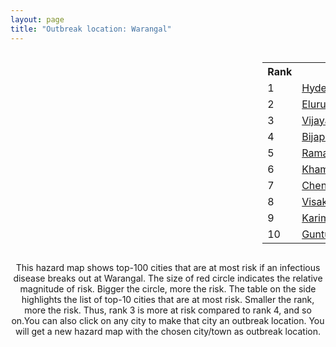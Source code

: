 ```yaml
---
layout: page
title: "Outbreak location: Warangal"
---
```

<div style="width: 100%; overflow: auto;">
<div style="width: 75%; float: left;">
<div id="mapid">
<script src="https://buda-magenta.github.io/hazard_map/load_map.js"></script>

<script>
var marker_outbreak = L.marker([17.980609, 79.598212],{"autoPan": true}).addTo(map); marker_outbreak.bindTooltip("Warangal").openTooltip();

var circle_1 = L.circle([17.388786, 78.461065], {"pane": "markerPane", "color": "red", "fill": true, "fillOpacity": 0.2, "fillRule": "evenodd", "lineCap": "round", "lineJoin": "round", "opacity": 1.0, "radius": 113149, "stroke": true, "weight": 3}).addTo(map);
circle_1.bindTooltip("Hyderabad<br>rank: 1<br>hazard index: 0.113149")
circle_1.bindPopup('<a href="https://buda-magenta.github.io/hazard_map/Hyderabad">Hyderabad</a>')

var circle_2 = L.circle([16.676135, 81.170868], {"pane": "markerPane", "color": "red", "fill": true, "fillOpacity": 0.2, "fillRule": "evenodd", "lineCap": "round", "lineJoin": "round", "opacity": 1.0, "radius": 53891, "stroke": true, "weight": 3}).addTo(map);
circle_2.bindTooltip("Eluru<br>rank: 2<br>hazard index: 0.053892")
circle_2.bindPopup('<a href="https://buda-magenta.github.io/hazard_map/Eluru">Eluru</a>')

var circle_3 = L.circle([16.508759, 80.618510], {"pane": "markerPane", "color": "red", "fill": true, "fillOpacity": 0.2, "fillRule": "evenodd", "lineCap": "round", "lineJoin": "round", "opacity": 1.0, "radius": 51867, "stroke": true, "weight": 3}).addTo(map);
circle_3.bindTooltip("Vijayawada<br>rank: 3<br>hazard index: 0.051867")
circle_3.bindPopup('<a href="https://buda-magenta.github.io/hazard_map/Vijayawada">Vijayawada</a>')

var circle_4 = L.circle([18.793568, 80.815939], {"pane": "markerPane", "color": "red", "fill": true, "fillOpacity": 0.2, "fillRule": "evenodd", "lineCap": "round", "lineJoin": "round", "opacity": 1.0, "radius": 46972, "stroke": true, "weight": 3}).addTo(map);
circle_4.bindTooltip("Bijapur<br>rank: 4<br>hazard index: 0.046972")
circle_4.bindPopup('<a href="https://buda-magenta.github.io/hazard_map/Bijapur">Bijapur</a>')

var circle_5 = L.circle([18.761516, 79.478785], {"pane": "markerPane", "color": "red", "fill": true, "fillOpacity": 0.2, "fillRule": "evenodd", "lineCap": "round", "lineJoin": "round", "opacity": 1.0, "radius": 18212, "stroke": true, "weight": 3}).addTo(map);
circle_5.bindTooltip("Ramagundam<br>rank: 5<br>hazard index: 0.018212")
circle_5.bindPopup('<a href="https://buda-magenta.github.io/hazard_map/Ramagundam">Ramagundam</a>')

var circle_6 = L.circle([17.500000, 80.333333], {"pane": "markerPane", "color": "red", "fill": true, "fillOpacity": 0.2, "fillRule": "evenodd", "lineCap": "round", "lineJoin": "round", "opacity": 1.0, "radius": 9968, "stroke": true, "weight": 3}).addTo(map);
circle_6.bindTooltip("Khammam<br>rank: 6<br>hazard index: 0.009968")
circle_6.bindPopup('<a href="https://buda-magenta.github.io/hazard_map/Khammam">Khammam</a>')

var circle_7 = L.circle([13.083694, 80.270186], {"pane": "markerPane", "color": "red", "fill": true, "fillOpacity": 0.2, "fillRule": "evenodd", "lineCap": "round", "lineJoin": "round", "opacity": 1.0, "radius": 8308, "stroke": true, "weight": 3}).addTo(map);
circle_7.bindTooltip("Chennai<br>rank: 7<br>hazard index: 0.008308")
circle_7.bindPopup('<a href="https://buda-magenta.github.io/hazard_map/Chennai">Chennai</a>')

var circle_8 = L.circle([17.723128, 83.301284], {"pane": "markerPane", "color": "red", "fill": true, "fillOpacity": 0.2, "fillRule": "evenodd", "lineCap": "round", "lineJoin": "round", "opacity": 1.0, "radius": 8249, "stroke": true, "weight": 3}).addTo(map);
circle_8.bindTooltip("Visakhapatnam<br>rank: 8<br>hazard index: 0.008250")
circle_8.bindPopup('<a href="https://buda-magenta.github.io/hazard_map/Visakhapatnam">Visakhapatnam</a>')

var circle_9 = L.circle([18.434644, 79.132265], {"pane": "markerPane", "color": "red", "fill": true, "fillOpacity": 0.2, "fillRule": "evenodd", "lineCap": "round", "lineJoin": "round", "opacity": 1.0, "radius": 6246, "stroke": true, "weight": 3}).addTo(map);
circle_9.bindTooltip("Karimnagar<br>rank: 9<br>hazard index: 0.006246")
circle_9.bindPopup('<a href="https://buda-magenta.github.io/hazard_map/Karimnagar">Karimnagar</a>')

var circle_10 = L.circle([16.291519, 80.454159], {"pane": "markerPane", "color": "red", "fill": true, "fillOpacity": 0.2, "fillRule": "evenodd", "lineCap": "round", "lineJoin": "round", "opacity": 1.0, "radius": 4394, "stroke": true, "weight": 3}).addTo(map);
circle_10.bindTooltip("Guntur<br>rank: 10<br>hazard index: 0.004394")
circle_10.bindPopup('<a href="https://buda-magenta.github.io/hazard_map/Guntur">Guntur</a>')

var circle_11 = L.circle([17.005045, 81.780473], {"pane": "markerPane", "color": "red", "fill": true, "fillOpacity": 0.2, "fillRule": "evenodd", "lineCap": "round", "lineJoin": "round", "opacity": 1.0, "radius": 4094, "stroke": true, "weight": 3}).addTo(map);
circle_11.bindTooltip("Rajahmundry<br>rank: 11<br>hazard index: 0.004095")
circle_11.bindPopup('<a href="https://buda-magenta.github.io/hazard_map/Rajahmundry">Rajahmundry</a>')

var circle_12 = L.circle([17.849907, 75.276320], {"pane": "markerPane", "color": "red", "fill": true, "fillOpacity": 0.2, "fillRule": "evenodd", "lineCap": "round", "lineJoin": "round", "opacity": 1.0, "radius": 3988, "stroke": true, "weight": 3}).addTo(map);
circle_12.bindTooltip("Solapur<br>rank: 12<br>hazard index: 0.003989")
circle_12.bindPopup('<a href="https://buda-magenta.github.io/hazard_map/Solapur">Solapur</a>')

var circle_13 = L.circle([16.238924, 80.047288], {"pane": "markerPane", "color": "red", "fill": true, "fillOpacity": 0.2, "fillRule": "evenodd", "lineCap": "round", "lineJoin": "round", "opacity": 1.0, "radius": 3163, "stroke": true, "weight": 3}).addTo(map);
circle_13.bindTooltip("Narasaraopet<br>rank: 13<br>hazard index: 0.003163")
circle_13.bindPopup('<a href="https://buda-magenta.github.io/hazard_map/Narasaraopet">Narasaraopet</a>')

var circle_14 = L.circle([16.432998, 80.993715], {"pane": "markerPane", "color": "red", "fill": true, "fillOpacity": 0.2, "fillRule": "evenodd", "lineCap": "round", "lineJoin": "round", "opacity": 1.0, "radius": 2931, "stroke": true, "weight": 3}).addTo(map);
circle_14.bindTooltip("Gudivada<br>rank: 14<br>hazard index: 0.002931")
circle_14.bindPopup('<a href="https://buda-magenta.github.io/hazard_map/Gudivada">Gudivada</a>')

var circle_15 = L.circle([14.449372, 79.987376], {"pane": "markerPane", "color": "red", "fill": true, "fillOpacity": 0.2, "fillRule": "evenodd", "lineCap": "round", "lineJoin": "round", "opacity": 1.0, "radius": 2759, "stroke": true, "weight": 3}).addTo(map);
circle_15.bindTooltip("Nellore<br>rank: 15<br>hazard index: 0.002760")
circle_15.bindPopup('<a href="https://buda-magenta.github.io/hazard_map/Nellore">Nellore</a>')

var circle_16 = L.circle([12.979120, 77.591300], {"pane": "markerPane", "color": "red", "fill": true, "fillOpacity": 0.2, "fillRule": "evenodd", "lineCap": "round", "lineJoin": "round", "opacity": 1.0, "radius": 2375, "stroke": true, "weight": 3}).addTo(map);
circle_16.bindTooltip("Bangalore<br>rank: 16<br>hazard index: 0.002375")
circle_16.bindPopup('<a href="https://buda-magenta.github.io/hazard_map/Bangalore">Bangalore</a>')

var circle_17 = L.circle([19.075990, 72.877393], {"pane": "markerPane", "color": "red", "fill": true, "fillOpacity": 0.2, "fillRule": "evenodd", "lineCap": "round", "lineJoin": "round", "opacity": 1.0, "radius": 2271, "stroke": true, "weight": 3}).addTo(map);
circle_17.bindTooltip("Mumbai<br>rank: 17<br>hazard index: 0.002271")
circle_17.bindPopup('<a href="https://buda-magenta.github.io/hazard_map/Mumbai">Mumbai</a>')

var circle_18 = L.circle([21.149813, 79.082056], {"pane": "markerPane", "color": "red", "fill": true, "fillOpacity": 0.2, "fillRule": "evenodd", "lineCap": "round", "lineJoin": "round", "opacity": 1.0, "radius": 2233, "stroke": true, "weight": 3}).addTo(map);
circle_18.bindTooltip("Nagpur<br>rank: 18<br>hazard index: 0.002233")
circle_18.bindPopup('<a href="https://buda-magenta.github.io/hazard_map/Nagpur">Nagpur</a>')

var circle_19 = L.circle([16.181939, 81.135130], {"pane": "markerPane", "color": "red", "fill": true, "fillOpacity": 0.2, "fillRule": "evenodd", "lineCap": "round", "lineJoin": "round", "opacity": 1.0, "radius": 2177, "stroke": true, "weight": 3}).addTo(map);
circle_19.bindTooltip("Machilipatnam<br>rank: 19<br>hazard index: 0.002177")
circle_19.bindPopup('<a href="https://buda-magenta.github.io/hazard_map/Machilipatnam">Machilipatnam</a>')

var circle_20 = L.circle([16.943739, 82.235061], {"pane": "markerPane", "color": "red", "fill": true, "fillOpacity": 0.2, "fillRule": "evenodd", "lineCap": "round", "lineJoin": "round", "opacity": 1.0, "radius": 2140, "stroke": true, "weight": 3}).addTo(map);
circle_20.bindTooltip("Kakinada<br>rank: 20<br>hazard index: 0.002140")
circle_20.bindPopup('<a href="https://buda-magenta.github.io/hazard_map/Kakinada">Kakinada</a>')

var circle_21 = L.circle([16.185317, 75.696792], {"pane": "markerPane", "color": "red", "fill": true, "fillOpacity": 0.2, "fillRule": "evenodd", "lineCap": "round", "lineJoin": "round", "opacity": 1.0, "radius": 1971, "stroke": true, "weight": 3}).addTo(map);
circle_21.bindTooltip("Bagalkot<br>rank: 21<br>hazard index: 0.001972")
circle_21.bindPopup('<a href="https://buda-magenta.github.io/hazard_map/Bagalkot">Bagalkot</a>')

var circle_22 = L.circle([28.651718, 77.221939], {"pane": "markerPane", "color": "red", "fill": true, "fillOpacity": 0.2, "fillRule": "evenodd", "lineCap": "round", "lineJoin": "round", "opacity": 1.0, "radius": 1957, "stroke": true, "weight": 3}).addTo(map);
circle_22.bindTooltip("Delhi<br>rank: 22<br>hazard index: 0.001958")
circle_22.bindPopup('<a href="https://buda-magenta.github.io/hazard_map/Delhi">Delhi</a>')

var circle_23 = L.circle([26.055318, 82.993139], {"pane": "markerPane", "color": "red", "fill": true, "fillOpacity": 0.2, "fillRule": "evenodd", "lineCap": "round", "lineJoin": "round", "opacity": 1.0, "radius": 1894, "stroke": true, "weight": 3}).addTo(map);
circle_23.bindTooltip("Nizamabad<br>rank: 23<br>hazard index: 0.001895")
circle_23.bindPopup('<a href="https://buda-magenta.github.io/hazard_map/Nizamabad">Nizamabad</a>')

var circle_24 = L.circle([16.542769, 81.527344], {"pane": "markerPane", "color": "red", "fill": true, "fillOpacity": 0.2, "fillRule": "evenodd", "lineCap": "round", "lineJoin": "round", "opacity": 1.0, "radius": 1812, "stroke": true, "weight": 3}).addTo(map);
circle_24.bindTooltip("Bhimavaram<br>rank: 24<br>hazard index: 0.001812")
circle_24.bindPopup('<a href="https://buda-magenta.github.io/hazard_map/Bhimavaram">Bhimavaram</a>')

var circle_25 = L.circle([15.351838, 75.137985], {"pane": "markerPane", "color": "red", "fill": true, "fillOpacity": 0.2, "fillRule": "evenodd", "lineCap": "round", "lineJoin": "round", "opacity": 1.0, "radius": 1736, "stroke": true, "weight": 3}).addTo(map);
circle_25.bindTooltip("Hubli<br>rank: 25<br>hazard index: 0.001736")
circle_25.bindPopup('<a href="https://buda-magenta.github.io/hazard_map/Hubli">Hubli</a>')

var circle_26 = L.circle([16.743454, 77.992319], {"pane": "markerPane", "color": "red", "fill": true, "fillOpacity": 0.2, "fillRule": "evenodd", "lineCap": "round", "lineJoin": "round", "opacity": 1.0, "radius": 1588, "stroke": true, "weight": 3}).addTo(map);
circle_26.bindTooltip("Mahbubnagar<br>rank: 26<br>hazard index: 0.001588")
circle_26.bindPopup('<a href="https://buda-magenta.github.io/hazard_map/Mahbubnagar">Mahbubnagar</a>')

var circle_27 = L.circle([15.426365, 75.630079], {"pane": "markerPane", "color": "red", "fill": true, "fillOpacity": 0.2, "fillRule": "evenodd", "lineCap": "round", "lineJoin": "round", "opacity": 1.0, "radius": 1576, "stroke": true, "weight": 3}).addTo(map);
circle_27.bindTooltip("Gadag<br>rank: 27<br>hazard index: 0.001576")
circle_27.bindPopup('<a href="https://buda-magenta.github.io/hazard_map/Gadag">Gadag</a>')

var circle_28 = L.circle([15.830925, 78.042537], {"pane": "markerPane", "color": "red", "fill": true, "fillOpacity": 0.2, "fillRule": "evenodd", "lineCap": "round", "lineJoin": "round", "opacity": 1.0, "radius": 1507, "stroke": true, "weight": 3}).addTo(map);
circle_28.bindTooltip("Kurnool<br>rank: 28<br>hazard index: 0.001508")
circle_28.bindPopup('<a href="https://buda-magenta.github.io/hazard_map/Kurnool">Kurnool</a>')

var circle_29 = L.circle([16.857964, 79.217494], {"pane": "markerPane", "color": "red", "fill": true, "fillOpacity": 0.2, "fillRule": "evenodd", "lineCap": "round", "lineJoin": "round", "opacity": 1.0, "radius": 1451, "stroke": true, "weight": 3}).addTo(map);
circle_29.bindTooltip("Nalgonda<br>rank: 29<br>hazard index: 0.001452")
circle_29.bindPopup('<a href="https://buda-magenta.github.io/hazard_map/Nalgonda">Nalgonda</a>')

var circle_30 = L.circle([17.910400, 77.519900], {"pane": "markerPane", "color": "red", "fill": true, "fillOpacity": 0.2, "fillRule": "evenodd", "lineCap": "round", "lineJoin": "round", "opacity": 1.0, "radius": 1127, "stroke": true, "weight": 3}).addTo(map);
circle_30.bindTooltip("Bidar<br>rank: 30<br>hazard index: 0.001127")
circle_30.bindPopup('<a href="https://buda-magenta.github.io/hazard_map/Bidar">Bidar</a>')

var circle_31 = L.circle([12.869810, 74.843008], {"pane": "markerPane", "color": "red", "fill": true, "fillOpacity": 0.2, "fillRule": "evenodd", "lineCap": "round", "lineJoin": "round", "opacity": 1.0, "radius": 1117, "stroke": true, "weight": 3}).addTo(map);
circle_31.bindTooltip("Mangalore<br>rank: 31<br>hazard index: 0.001118")
circle_31.bindPopup('<a href="https://buda-magenta.github.io/hazard_map/Mangalore">Mangalore</a>')

var circle_32 = L.circle([16.870988, 79.561398], {"pane": "markerPane", "color": "red", "fill": true, "fillOpacity": 0.2, "fillRule": "evenodd", "lineCap": "round", "lineJoin": "round", "opacity": 1.0, "radius": 1115, "stroke": true, "weight": 3}).addTo(map);
circle_32.bindTooltip("Miryalaguda<br>rank: 32<br>hazard index: 0.001115")
circle_32.bindPopup('<a href="https://buda-magenta.github.io/hazard_map/Miryalaguda">Miryalaguda</a>')

var circle_33 = L.circle([13.631637, 79.423171], {"pane": "markerPane", "color": "red", "fill": true, "fillOpacity": 0.2, "fillRule": "evenodd", "lineCap": "round", "lineJoin": "round", "opacity": 1.0, "radius": 1107, "stroke": true, "weight": 3}).addTo(map);
circle_33.bindTooltip("Tirupati<br>rank: 33<br>hazard index: 0.001108")
circle_33.bindPopup('<a href="https://buda-magenta.github.io/hazard_map/Tirupati">Tirupati</a>')

var circle_34 = L.circle([17.166667, 77.083333], {"pane": "markerPane", "color": "red", "fill": true, "fillOpacity": 0.2, "fillRule": "evenodd", "lineCap": "round", "lineJoin": "round", "opacity": 1.0, "radius": 1056, "stroke": true, "weight": 3}).addTo(map);
circle_34.bindTooltip("Gulbarga<br>rank: 34<br>hazard index: 0.001056")
circle_34.bindPopup('<a href="https://buda-magenta.github.io/hazard_map/Gulbarga">Gulbarga</a>')

var circle_35 = L.circle([15.507555, 80.060800], {"pane": "markerPane", "color": "red", "fill": true, "fillOpacity": 0.2, "fillRule": "evenodd", "lineCap": "round", "lineJoin": "round", "opacity": 1.0, "radius": 1030, "stroke": true, "weight": 3}).addTo(map);
circle_35.bindTooltip("Ongole<br>rank: 35<br>hazard index: 0.001031")
circle_35.bindPopup('<a href="https://buda-magenta.github.io/hazard_map/Ongole">Ongole</a>')

var circle_36 = L.circle([16.702841, 74.240533], {"pane": "markerPane", "color": "red", "fill": true, "fillOpacity": 0.2, "fillRule": "evenodd", "lineCap": "round", "lineJoin": "round", "opacity": 1.0, "radius": 1010, "stroke": true, "weight": 3}).addTo(map);
circle_36.bindTooltip("Kolhapur<br>rank: 36<br>hazard index: 0.001010")
circle_36.bindPopup('<a href="https://buda-magenta.github.io/hazard_map/Kolhapur">Kolhapur</a>')

var circle_37 = L.circle([16.876586, 81.545145], {"pane": "markerPane", "color": "red", "fill": true, "fillOpacity": 0.2, "fillRule": "evenodd", "lineCap": "round", "lineJoin": "round", "opacity": 1.0, "radius": 963, "stroke": true, "weight": 3}).addTo(map);
circle_37.bindTooltip("Tadepalligudem<br>rank: 37<br>hazard index: 0.000963")
circle_37.bindPopup('<a href="https://buda-magenta.github.io/hazard_map/Tadepalligudem">Tadepalligudem</a>')

var circle_38 = L.circle([19.169335, 77.311013], {"pane": "markerPane", "color": "red", "fill": true, "fillOpacity": 0.2, "fillRule": "evenodd", "lineCap": "round", "lineJoin": "round", "opacity": 1.0, "radius": 960, "stroke": true, "weight": 3}).addTo(map);
circle_38.bindTooltip("Nanded Waghala<br>rank: 38<br>hazard index: 0.000960")
circle_38.bindPopup('<a href="https://buda-magenta.github.io/hazard_map/Nanded_Waghala">Nanded Waghala</a>')

var circle_39 = L.circle([11.001812, 76.962843], {"pane": "markerPane", "color": "red", "fill": true, "fillOpacity": 0.2, "fillRule": "evenodd", "lineCap": "round", "lineJoin": "round", "opacity": 1.0, "radius": 954, "stroke": true, "weight": 3}).addTo(map);
circle_39.bindTooltip("Coimbatore<br>rank: 39<br>hazard index: 0.000955")
circle_39.bindPopup('<a href="https://buda-magenta.github.io/hazard_map/Coimbatore">Coimbatore</a>')

var circle_40 = L.circle([19.087076, 82.023572], {"pane": "markerPane", "color": "red", "fill": true, "fillOpacity": 0.2, "fillRule": "evenodd", "lineCap": "round", "lineJoin": "round", "opacity": 1.0, "radius": 942, "stroke": true, "weight": 3}).addTo(map);
circle_40.bindTooltip("Jagdalpur<br>rank: 40<br>hazard index: 0.000942")
circle_40.bindPopup('<a href="https://buda-magenta.github.io/hazard_map/Jagdalpur">Jagdalpur</a>')

var circle_41 = L.circle([22.541418, 88.357691], {"pane": "markerPane", "color": "red", "fill": true, "fillOpacity": 0.2, "fillRule": "evenodd", "lineCap": "round", "lineJoin": "round", "opacity": 1.0, "radius": 925, "stroke": true, "weight": 3}).addTo(map);
circle_41.bindTooltip("Kolkata<br>rank: 41<br>hazard index: 0.000925")
circle_41.bindPopup('<a href="https://buda-magenta.github.io/hazard_map/Kolkata">Kolkata</a>')

var circle_42 = L.circle([16.850253, 74.594888], {"pane": "markerPane", "color": "red", "fill": true, "fillOpacity": 0.2, "fillRule": "evenodd", "lineCap": "round", "lineJoin": "round", "opacity": 1.0, "radius": 924, "stroke": true, "weight": 3}).addTo(map);
circle_42.bindTooltip("Sangli<br>rank: 42<br>hazard index: 0.000925")
circle_42.bindPopup('<a href="https://buda-magenta.github.io/hazard_map/Sangli">Sangli</a>')

var circle_43 = L.circle([15.857267, 74.506934], {"pane": "markerPane", "color": "red", "fill": true, "fillOpacity": 0.2, "fillRule": "evenodd", "lineCap": "round", "lineJoin": "round", "opacity": 1.0, "radius": 898, "stroke": true, "weight": 3}).addTo(map);
circle_43.bindTooltip("Belgaum<br>rank: 43<br>hazard index: 0.000898")
circle_43.bindPopup('<a href="https://buda-magenta.github.io/hazard_map/Belgaum">Belgaum</a>')

var circle_44 = L.circle([20.266777, 85.843559], {"pane": "markerPane", "color": "red", "fill": true, "fillOpacity": 0.2, "fillRule": "evenodd", "lineCap": "round", "lineJoin": "round", "opacity": 1.0, "radius": 839, "stroke": true, "weight": 3}).addTo(map);
circle_44.bindTooltip("Bhubaneswar<br>rank: 44<br>hazard index: 0.000840")
circle_44.bindPopup('<a href="https://buda-magenta.github.io/hazard_map/Bhubaneswar">Bhubaneswar</a>')

var circle_45 = L.circle([11.664300, 78.146000], {"pane": "markerPane", "color": "red", "fill": true, "fillOpacity": 0.2, "fillRule": "evenodd", "lineCap": "round", "lineJoin": "round", "opacity": 1.0, "radius": 804, "stroke": true, "weight": 3}).addTo(map);
circle_45.bindTooltip("Salem<br>rank: 45<br>hazard index: 0.000805")
circle_45.bindPopup('<a href="https://buda-magenta.github.io/hazard_map/Salem">Salem</a>')

var circle_46 = L.circle([18.521428, 73.854454], {"pane": "markerPane", "color": "red", "fill": true, "fillOpacity": 0.2, "fillRule": "evenodd", "lineCap": "round", "lineJoin": "round", "opacity": 1.0, "radius": 791, "stroke": true, "weight": 3}).addTo(map);
circle_46.bindTooltip("Pune<br>rank: 46<br>hazard index: 0.000791")
circle_46.bindPopup('<a href="https://buda-magenta.github.io/hazard_map/Pune">Pune</a>')

var circle_47 = L.circle([16.237773, 80.646422], {"pane": "markerPane", "color": "red", "fill": true, "fillOpacity": 0.2, "fillRule": "evenodd", "lineCap": "round", "lineJoin": "round", "opacity": 1.0, "radius": 784, "stroke": true, "weight": 3}).addTo(map);
circle_47.bindTooltip("Tenali<br>rank: 47<br>hazard index: 0.000785")
circle_47.bindPopup('<a href="https://buda-magenta.github.io/hazard_map/Tenali">Tenali</a>')

var circle_48 = L.circle([25.531031, 78.652689], {"pane": "markerPane", "color": "red", "fill": true, "fillOpacity": 0.2, "fillRule": "evenodd", "lineCap": "round", "lineJoin": "round", "opacity": 1.0, "radius": 782, "stroke": true, "weight": 3}).addTo(map);
circle_48.bindTooltip("Jhansi<br>rank: 48<br>hazard index: 0.000783")
circle_48.bindPopup('<a href="https://buda-magenta.github.io/hazard_map/Jhansi">Jhansi</a>')

var circle_49 = L.circle([15.143395, 76.919388], {"pane": "markerPane", "color": "red", "fill": true, "fillOpacity": 0.2, "fillRule": "evenodd", "lineCap": "round", "lineJoin": "round", "opacity": 1.0, "radius": 756, "stroke": true, "weight": 3}).addTo(map);
circle_49.bindTooltip("Bellary<br>rank: 49<br>hazard index: 0.000756")
circle_49.bindPopup('<a href="https://buda-magenta.github.io/hazard_map/Bellary">Bellary</a>')

var circle_50 = L.circle([14.422347, 77.720069], {"pane": "markerPane", "color": "red", "fill": true, "fillOpacity": 0.2, "fillRule": "evenodd", "lineCap": "round", "lineJoin": "round", "opacity": 1.0, "radius": 711, "stroke": true, "weight": 3}).addTo(map);
circle_50.bindTooltip("Dharmavaram<br>rank: 50<br>hazard index: 0.000711")
circle_50.bindPopup('<a href="https://buda-magenta.github.io/hazard_map/Dharmavaram">Dharmavaram</a>')

var circle_51 = L.circle([16.083333, 77.166667], {"pane": "markerPane", "color": "red", "fill": true, "fillOpacity": 0.2, "fillRule": "evenodd", "lineCap": "round", "lineJoin": "round", "opacity": 1.0, "radius": 691, "stroke": true, "weight": 3}).addTo(map);
circle_51.bindTooltip("Raichur<br>rank: 51<br>hazard index: 0.000692")
circle_51.bindPopup('<a href="https://buda-magenta.github.io/hazard_map/Raichur">Raichur</a>')

var circle_52 = L.circle([25.438130, 81.833800], {"pane": "markerPane", "color": "red", "fill": true, "fillOpacity": 0.2, "fillRule": "evenodd", "lineCap": "round", "lineJoin": "round", "opacity": 1.0, "radius": 532, "stroke": true, "weight": 3}).addTo(map);
circle_52.bindTooltip("Allahabad<br>rank: 52<br>hazard index: 0.000532")
circle_52.bindPopup('<a href="https://buda-magenta.github.io/hazard_map/Allahabad">Allahabad</a>')

var circle_53 = L.circle([16.695935, 74.455575], {"pane": "markerPane", "color": "red", "fill": true, "fillOpacity": 0.2, "fillRule": "evenodd", "lineCap": "round", "lineJoin": "round", "opacity": 1.0, "radius": 528, "stroke": true, "weight": 3}).addTo(map);
circle_53.bindTooltip("Ichalkaranji<br>rank: 53<br>hazard index: 0.000529")
circle_53.bindPopup('<a href="https://buda-magenta.github.io/hazard_map/Ichalkaranji">Ichalkaranji</a>')

var circle_54 = L.circle([19.290314, 76.602903], {"pane": "markerPane", "color": "red", "fill": true, "fillOpacity": 0.2, "fillRule": "evenodd", "lineCap": "round", "lineJoin": "round", "opacity": 1.0, "radius": 527, "stroke": true, "weight": 3}).addTo(map);
circle_54.bindTooltip("Parbhani<br>rank: 54<br>hazard index: 0.000527")
circle_54.bindPopup('<a href="https://buda-magenta.github.io/hazard_map/Parbhani">Parbhani</a>')

var circle_55 = L.circle([20.030976, 79.358139], {"pane": "markerPane", "color": "red", "fill": true, "fillOpacity": 0.2, "fillRule": "evenodd", "lineCap": "round", "lineJoin": "round", "opacity": 1.0, "radius": 516, "stroke": true, "weight": 3}).addTo(map);
circle_55.bindTooltip("Chandrapur<br>rank: 55<br>hazard index: 0.000517")
circle_55.bindPopup('<a href="https://buda-magenta.github.io/hazard_map/Chandrapur">Chandrapur</a>')

var circle_56 = L.circle([23.160894, 79.949770], {"pane": "markerPane", "color": "red", "fill": true, "fillOpacity": 0.2, "fillRule": "evenodd", "lineCap": "round", "lineJoin": "round", "opacity": 1.0, "radius": 502, "stroke": true, "weight": 3}).addTo(map);
circle_56.bindTooltip("Jabalpur<br>rank: 56<br>hazard index: 0.000502")
circle_56.bindPopup('<a href="https://buda-magenta.github.io/hazard_map/Jabalpur">Jabalpur</a>')

var circle_57 = L.circle([23.258486, 77.401989], {"pane": "markerPane", "color": "red", "fill": true, "fillOpacity": 0.2, "fillRule": "evenodd", "lineCap": "round", "lineJoin": "round", "opacity": 1.0, "radius": 497, "stroke": true, "weight": 3}).addTo(map);
circle_57.bindTooltip("Bhopal<br>rank: 57<br>hazard index: 0.000498")
circle_57.bindPopup('<a href="https://buda-magenta.github.io/hazard_map/Bhopal">Bhopal</a>')

var circle_58 = L.circle([16.094950, 80.165878], {"pane": "markerPane", "color": "red", "fill": true, "fillOpacity": 0.2, "fillRule": "evenodd", "lineCap": "round", "lineJoin": "round", "opacity": 1.0, "radius": 471, "stroke": true, "weight": 3}).addTo(map);
circle_58.bindTooltip("Chilakaluripet<br>rank: 58<br>hazard index: 0.000472")
circle_58.bindPopup('<a href="https://buda-magenta.github.io/hazard_map/Chilakaluripet">Chilakaluripet</a>')

var circle_59 = L.circle([23.021624, 72.579707], {"pane": "markerPane", "color": "red", "fill": true, "fillOpacity": 0.2, "fillRule": "evenodd", "lineCap": "round", "lineJoin": "round", "opacity": 1.0, "radius": 456, "stroke": true, "weight": 3}).addTo(map);
circle_59.bindTooltip("Ahmedabad<br>rank: 59<br>hazard index: 0.000457")
circle_59.bindPopup('<a href="https://buda-magenta.github.io/hazard_map/Ahmedabad">Ahmedabad</a>')

var circle_60 = L.circle([8.576971, 77.050125], {"pane": "markerPane", "color": "red", "fill": true, "fillOpacity": 0.2, "fillRule": "evenodd", "lineCap": "round", "lineJoin": "round", "opacity": 1.0, "radius": 456, "stroke": true, "weight": 3}).addTo(map);
circle_60.bindTooltip("Thiruvananthapuram<br>rank: 60<br>hazard index: 0.000456")
circle_60.bindPopup('<a href="https://buda-magenta.github.io/hazard_map/Thiruvananthapuram">Thiruvananthapuram</a>')

var circle_61 = L.circle([18.112082, 83.405220], {"pane": "markerPane", "color": "red", "fill": true, "fillOpacity": 0.2, "fillRule": "evenodd", "lineCap": "round", "lineJoin": "round", "opacity": 1.0, "radius": 449, "stroke": true, "weight": 3}).addTo(map);
circle_61.bindTooltip("Vizianagaram<br>rank: 61<br>hazard index: 0.000450")
circle_61.bindPopup('<a href="https://buda-magenta.github.io/hazard_map/Vizianagaram">Vizianagaram</a>')

var circle_62 = L.circle([21.237947, 81.633683], {"pane": "markerPane", "color": "red", "fill": true, "fillOpacity": 0.2, "fillRule": "evenodd", "lineCap": "round", "lineJoin": "round", "opacity": 1.0, "radius": 428, "stroke": true, "weight": 3}).addTo(map);
circle_62.bindTooltip("Raipur<br>rank: 62<br>hazard index: 0.000429")
circle_62.bindPopup('<a href="https://buda-magenta.github.io/hazard_map/Raipur">Raipur</a>')

var circle_63 = L.circle([11.101781, 77.345192], {"pane": "markerPane", "color": "red", "fill": true, "fillOpacity": 0.2, "fillRule": "evenodd", "lineCap": "round", "lineJoin": "round", "opacity": 1.0, "radius": 399, "stroke": true, "weight": 3}).addTo(map);
circle_63.bindTooltip("Tiruppur<br>rank: 63<br>hazard index: 0.000400")
circle_63.bindPopup('<a href="https://buda-magenta.github.io/hazard_map/Tiruppur">Tiruppur</a>')

var circle_64 = L.circle([15.266493, 76.387230], {"pane": "markerPane", "color": "red", "fill": true, "fillOpacity": 0.2, "fillRule": "evenodd", "lineCap": "round", "lineJoin": "round", "opacity": 1.0, "radius": 379, "stroke": true, "weight": 3}).addTo(map);
circle_64.bindTooltip("Hospet<br>rank: 64<br>hazard index: 0.000379")
circle_64.bindPopup('<a href="https://buda-magenta.github.io/hazard_map/Hospet">Hospet</a>')

var circle_65 = L.circle([15.398403, 73.812918], {"pane": "markerPane", "color": "red", "fill": true, "fillOpacity": 0.2, "fillRule": "evenodd", "lineCap": "round", "lineJoin": "round", "opacity": 1.0, "radius": 363, "stroke": true, "weight": 3}).addTo(map);
circle_65.bindTooltip("Vasco Da Gama<br>rank: 65<br>hazard index: 0.000364")
circle_65.bindPopup('<a href="https://buda-magenta.github.io/hazard_map/Vasco_Da_Gama">Vasco Da Gama</a>')

var circle_66 = L.circle([19.918233, 75.868625], {"pane": "markerPane", "color": "red", "fill": true, "fillOpacity": 0.2, "fillRule": "evenodd", "lineCap": "round", "lineJoin": "round", "opacity": 1.0, "radius": 335, "stroke": true, "weight": 3}).addTo(map);
circle_66.bindTooltip("Jalna<br>rank: 66<br>hazard index: 0.000335")
circle_66.bindPopup('<a href="https://buda-magenta.github.io/hazard_map/Jalna">Jalna</a>')

var circle_67 = L.circle([26.915458, 75.818982], {"pane": "markerPane", "color": "red", "fill": true, "fillOpacity": 0.2, "fillRule": "evenodd", "lineCap": "round", "lineJoin": "round", "opacity": 1.0, "radius": 332, "stroke": true, "weight": 3}).addTo(map);
circle_67.bindTooltip("Jaipur<br>rank: 67<br>hazard index: 0.000332")
circle_67.bindPopup('<a href="https://buda-magenta.github.io/hazard_map/Jaipur">Jaipur</a>')

var circle_68 = L.circle([9.931308, 76.267414], {"pane": "markerPane", "color": "red", "fill": true, "fillOpacity": 0.2, "fillRule": "evenodd", "lineCap": "round", "lineJoin": "round", "opacity": 1.0, "radius": 322, "stroke": true, "weight": 3}).addTo(map);
circle_68.bindTooltip("Kochi<br>rank: 68<br>hazard index: 0.000322")
circle_68.bindPopup('<a href="https://buda-magenta.github.io/hazard_map/Kochi">Kochi</a>')

var circle_69 = L.circle([18.437436, 77.110521], {"pane": "markerPane", "color": "red", "fill": true, "fillOpacity": 0.2, "fillRule": "evenodd", "lineCap": "round", "lineJoin": "round", "opacity": 1.0, "radius": 319, "stroke": true, "weight": 3}).addTo(map);
circle_69.bindTooltip("Udgir<br>rank: 69<br>hazard index: 0.000319")
circle_69.bindPopup('<a href="https://buda-magenta.github.io/hazard_map/Udgir">Udgir</a>')

var circle_70 = L.circle([21.170200, 72.831100], {"pane": "markerPane", "color": "red", "fill": true, "fillOpacity": 0.2, "fillRule": "evenodd", "lineCap": "round", "lineJoin": "round", "opacity": 1.0, "radius": 311, "stroke": true, "weight": 3}).addTo(map);
circle_70.bindTooltip("Surat<br>rank: 70<br>hazard index: 0.000311")
circle_70.bindPopup('<a href="https://buda-magenta.github.io/hazard_map/Surat">Surat</a>')

var circle_71 = L.circle([15.631900, 77.275900], {"pane": "markerPane", "color": "red", "fill": true, "fillOpacity": 0.2, "fillRule": "evenodd", "lineCap": "round", "lineJoin": "round", "opacity": 1.0, "radius": 307, "stroke": true, "weight": 3}).addTo(map);
circle_71.bindTooltip("Adoni<br>rank: 71<br>hazard index: 0.000307")
circle_71.bindPopup('<a href="https://buda-magenta.github.io/hazard_map/Adoni">Adoni</a>')

var circle_72 = L.circle([20.843512, 75.525927], {"pane": "markerPane", "color": "red", "fill": true, "fillOpacity": 0.2, "fillRule": "evenodd", "lineCap": "round", "lineJoin": "round", "opacity": 1.0, "radius": 305, "stroke": true, "weight": 3}).addTo(map);
circle_72.bindTooltip("Jalgaon<br>rank: 72<br>hazard index: 0.000305")
circle_72.bindPopup('<a href="https://buda-magenta.github.io/hazard_map/Jalgaon">Jalgaon</a>')

var circle_73 = L.circle([14.466127, 75.920636], {"pane": "markerPane", "color": "red", "fill": true, "fillOpacity": 0.2, "fillRule": "evenodd", "lineCap": "round", "lineJoin": "round", "opacity": 1.0, "radius": 298, "stroke": true, "weight": 3}).addTo(map);
circle_73.bindTooltip("Davanagere<br>rank: 73<br>hazard index: 0.000299")
circle_73.bindPopup('<a href="https://buda-magenta.github.io/hazard_map/Davanagere">Davanagere</a>')

var circle_74 = L.circle([10.525626, 76.213254], {"pane": "markerPane", "color": "red", "fill": true, "fillOpacity": 0.2, "fillRule": "evenodd", "lineCap": "round", "lineJoin": "round", "opacity": 1.0, "radius": 265, "stroke": true, "weight": 3}).addTo(map);
circle_74.bindTooltip("Thrissur<br>rank: 74<br>hazard index: 0.000265")
circle_74.bindPopup('<a href="https://buda-magenta.github.io/hazard_map/Thrissur">Thrissur</a>')

var circle_75 = L.circle([25.335649, 83.007629], {"pane": "markerPane", "color": "red", "fill": true, "fillOpacity": 0.2, "fillRule": "evenodd", "lineCap": "round", "lineJoin": "round", "opacity": 1.0, "radius": 258, "stroke": true, "weight": 3}).addTo(map);
circle_75.bindTooltip("Varanasi<br>rank: 75<br>hazard index: 0.000259")
circle_75.bindPopup('<a href="https://buda-magenta.github.io/hazard_map/Varanasi">Varanasi</a>')

var circle_76 = L.circle([15.119651, 77.455290], {"pane": "markerPane", "color": "red", "fill": true, "fillOpacity": 0.2, "fillRule": "evenodd", "lineCap": "round", "lineJoin": "round", "opacity": 1.0, "radius": 233, "stroke": true, "weight": 3}).addTo(map);
circle_76.bindTooltip("Guntakal<br>rank: 76<br>hazard index: 0.000233")
circle_76.bindPopup('<a href="https://buda-magenta.github.io/hazard_map/Guntakal">Guntakal</a>')

var circle_77 = L.circle([14.475294, 78.821686], {"pane": "markerPane", "color": "red", "fill": true, "fillOpacity": 0.2, "fillRule": "evenodd", "lineCap": "round", "lineJoin": "round", "opacity": 1.0, "radius": 219, "stroke": true, "weight": 3}).addTo(map);
circle_77.bindTooltip("Kadapa<br>rank: 77<br>hazard index: 0.000220")
circle_77.bindPopup('<a href="https://buda-magenta.github.io/hazard_map/Kadapa">Kadapa</a>')

var circle_78 = L.circle([8.887951, 76.595501], {"pane": "markerPane", "color": "red", "fill": true, "fillOpacity": 0.2, "fillRule": "evenodd", "lineCap": "round", "lineJoin": "round", "opacity": 1.0, "radius": 211, "stroke": true, "weight": 3}).addTo(map);
circle_78.bindTooltip("Kollam<br>rank: 78<br>hazard index: 0.000212")
circle_78.bindPopup('<a href="https://buda-magenta.github.io/hazard_map/Kollam">Kollam</a>')

var circle_79 = L.circle([10.804973, 78.687030], {"pane": "markerPane", "color": "red", "fill": true, "fillOpacity": 0.2, "fillRule": "evenodd", "lineCap": "round", "lineJoin": "round", "opacity": 1.0, "radius": 206, "stroke": true, "weight": 3}).addTo(map);
circle_79.bindTooltip("Tiruchirappalli<br>rank: 79<br>hazard index: 0.000206")
circle_79.bindPopup('<a href="https://buda-magenta.github.io/hazard_map/Tiruchirappalli">Tiruchirappalli</a>')

var circle_80 = L.circle([26.838100, 80.934600], {"pane": "markerPane", "color": "red", "fill": true, "fillOpacity": 0.2, "fillRule": "evenodd", "lineCap": "round", "lineJoin": "round", "opacity": 1.0, "radius": 201, "stroke": true, "weight": 3}).addTo(map);
circle_80.bindTooltip("Lucknow<br>rank: 80<br>hazard index: 0.000202")
circle_80.bindPopup('<a href="https://buda-magenta.github.io/hazard_map/Lucknow">Lucknow</a>')

var circle_81 = L.circle([18.320022, 83.916077], {"pane": "markerPane", "color": "red", "fill": true, "fillOpacity": 0.2, "fillRule": "evenodd", "lineCap": "round", "lineJoin": "round", "opacity": 1.0, "radius": 171, "stroke": true, "weight": 3}).addTo(map);
circle_81.bindTooltip("Srikakulam<br>rank: 81<br>hazard index: 0.000171")
circle_81.bindPopup('<a href="https://buda-magenta.github.io/hazard_map/Srikakulam">Srikakulam</a>')

var circle_82 = L.circle([22.720362, 75.868200], {"pane": "markerPane", "color": "red", "fill": true, "fillOpacity": 0.2, "fillRule": "evenodd", "lineCap": "round", "lineJoin": "round", "opacity": 1.0, "radius": 167, "stroke": true, "weight": 3}).addTo(map);
circle_82.bindTooltip("Indore<br>rank: 82<br>hazard index: 0.000167")
circle_82.bindPopup('<a href="https://buda-magenta.github.io/hazard_map/Indore">Indore</a>')

var circle_83 = L.circle([27.175255, 78.009816], {"pane": "markerPane", "color": "red", "fill": true, "fillOpacity": 0.2, "fillRule": "evenodd", "lineCap": "round", "lineJoin": "round", "opacity": 1.0, "radius": 165, "stroke": true, "weight": 3}).addTo(map);
circle_83.bindTooltip("Agra<br>rank: 83<br>hazard index: 0.000165")
circle_83.bindPopup('<a href="https://buda-magenta.github.io/hazard_map/Agra">Agra</a>')

var circle_84 = L.circle([11.369204, 77.676627], {"pane": "markerPane", "color": "red", "fill": true, "fillOpacity": 0.2, "fillRule": "evenodd", "lineCap": "round", "lineJoin": "round", "opacity": 1.0, "radius": 151, "stroke": true, "weight": 3}).addTo(map);
circle_84.bindTooltip("Erode<br>rank: 84<br>hazard index: 0.000152")
circle_84.bindPopup('<a href="https://buda-magenta.github.io/hazard_map/Erode">Erode</a>')

var circle_85 = L.circle([9.926115, 78.114098], {"pane": "markerPane", "color": "red", "fill": true, "fillOpacity": 0.2, "fillRule": "evenodd", "lineCap": "round", "lineJoin": "round", "opacity": 1.0, "radius": 148, "stroke": true, "weight": 3}).addTo(map);
circle_85.bindTooltip("Madurai<br>rank: 85<br>hazard index: 0.000148")
circle_85.bindPopup('<a href="https://buda-magenta.github.io/hazard_map/Madurai">Madurai</a>')

var circle_86 = L.circle([20.825623, 78.613146], {"pane": "markerPane", "color": "red", "fill": true, "fillOpacity": 0.2, "fillRule": "evenodd", "lineCap": "round", "lineJoin": "round", "opacity": 1.0, "radius": 147, "stroke": true, "weight": 3}).addTo(map);
circle_86.bindTooltip("Wardha<br>rank: 86<br>hazard index: 0.000148")
circle_86.bindPopup('<a href="https://buda-magenta.github.io/hazard_map/Wardha">Wardha</a>')

var circle_87 = L.circle([15.475377, 78.478558], {"pane": "markerPane", "color": "red", "fill": true, "fillOpacity": 0.2, "fillRule": "evenodd", "lineCap": "round", "lineJoin": "round", "opacity": 1.0, "radius": 146, "stroke": true, "weight": 3}).addTo(map);
circle_87.bindTooltip("Nandyal<br>rank: 87<br>hazard index: 0.000146")
circle_87.bindPopup('<a href="https://buda-magenta.github.io/hazard_map/Nandyal">Nandyal</a>')

var circle_88 = L.circle([20.475195, 78.742396], {"pane": "markerPane", "color": "red", "fill": true, "fillOpacity": 0.2, "fillRule": "evenodd", "lineCap": "round", "lineJoin": "round", "opacity": 1.0, "radius": 140, "stroke": true, "weight": 3}).addTo(map);
circle_88.bindTooltip("Hinganghat<br>rank: 88<br>hazard index: 0.000141")
circle_88.bindPopup('<a href="https://buda-magenta.github.io/hazard_map/Hinganghat">Hinganghat</a>')

var circle_89 = L.circle([23.370035, 85.325013], {"pane": "markerPane", "color": "red", "fill": true, "fillOpacity": 0.2, "fillRule": "evenodd", "lineCap": "round", "lineJoin": "round", "opacity": 1.0, "radius": 140, "stroke": true, "weight": 3}).addTo(map);
circle_89.bindTooltip("Ranchi<br>rank: 89<br>hazard index: 0.000141")
circle_89.bindPopup('<a href="https://buda-magenta.github.io/hazard_map/Ranchi">Ranchi</a>')

var circle_90 = L.circle([22.383333, 82.133333], {"pane": "markerPane", "color": "red", "fill": true, "fillOpacity": 0.2, "fillRule": "evenodd", "lineCap": "round", "lineJoin": "round", "opacity": 1.0, "radius": 140, "stroke": true, "weight": 3}).addTo(map);
circle_90.bindTooltip("Bilaspur<br>rank: 90<br>hazard index: 0.000140")
circle_90.bindPopup('<a href="https://buda-magenta.github.io/hazard_map/Bilaspur">Bilaspur</a>')

var circle_91 = L.circle([19.194329, 72.970178], {"pane": "markerPane", "color": "red", "fill": true, "fillOpacity": 0.2, "fillRule": "evenodd", "lineCap": "round", "lineJoin": "round", "opacity": 1.0, "radius": 138, "stroke": true, "weight": 3}).addTo(map);
circle_91.bindTooltip("Thane<br>rank: 91<br>hazard index: 0.000138")
circle_91.bindPopup('<a href="https://buda-magenta.github.io/hazard_map/Thane">Thane</a>')

var circle_92 = L.circle([24.500000, 81.000000], {"pane": "markerPane", "color": "red", "fill": true, "fillOpacity": 0.2, "fillRule": "evenodd", "lineCap": "round", "lineJoin": "round", "opacity": 1.0, "radius": 133, "stroke": true, "weight": 3}).addTo(map);
circle_92.bindTooltip("Satna<br>rank: 92<br>hazard index: 0.000134")
circle_92.bindPopup('<a href="https://buda-magenta.github.io/hazard_map/Satna">Satna</a>')

var circle_93 = L.circle([25.609324, 85.123525], {"pane": "markerPane", "color": "red", "fill": true, "fillOpacity": 0.2, "fillRule": "evenodd", "lineCap": "round", "lineJoin": "round", "opacity": 1.0, "radius": 128, "stroke": true, "weight": 3}).addTo(map);
circle_93.bindTooltip("Patna<br>rank: 93<br>hazard index: 0.000128")
circle_93.bindPopup('<a href="https://buda-magenta.github.io/hazard_map/Patna">Patna</a>')

var circle_94 = L.circle([18.627929, 73.800983], {"pane": "markerPane", "color": "red", "fill": true, "fillOpacity": 0.2, "fillRule": "evenodd", "lineCap": "round", "lineJoin": "round", "opacity": 1.0, "radius": 119, "stroke": true, "weight": 3}).addTo(map);
circle_94.bindTooltip("Pimpri Chinchwad<br>rank: 94<br>hazard index: 0.000120")
circle_94.bindPopup('<a href="https://buda-magenta.github.io/hazard_map/Pimpri_Chinchwad">Pimpri Chinchwad</a>')

var circle_95 = L.circle([13.125476, 80.094090], {"pane": "markerPane", "color": "red", "fill": true, "fillOpacity": 0.2, "fillRule": "evenodd", "lineCap": "round", "lineJoin": "round", "opacity": 1.0, "radius": 118, "stroke": true, "weight": 3}).addTo(map);
circle_95.bindTooltip("Avadi<br>rank: 95<br>hazard index: 0.000119")
circle_95.bindPopup('<a href="https://buda-magenta.github.io/hazard_map/Avadi">Avadi</a>')

var circle_96 = L.circle([22.297314, 73.194257], {"pane": "markerPane", "color": "red", "fill": true, "fillOpacity": 0.2, "fillRule": "evenodd", "lineCap": "round", "lineJoin": "round", "opacity": 1.0, "radius": 116, "stroke": true, "weight": 3}).addTo(map);
circle_96.bindTooltip("Vadodara<br>rank: 96<br>hazard index: 0.000116")
circle_96.bindPopup('<a href="https://buda-magenta.github.io/hazard_map/Vadodara">Vadodara</a>')

var circle_97 = L.circle([10.787898, 76.474087], {"pane": "markerPane", "color": "red", "fill": true, "fillOpacity": 0.2, "fillRule": "evenodd", "lineCap": "round", "lineJoin": "round", "opacity": 1.0, "radius": 115, "stroke": true, "weight": 3}).addTo(map);
circle_97.bindTooltip("Palakkad<br>rank: 97<br>hazard index: 0.000116")
circle_97.bindPopup('<a href="https://buda-magenta.github.io/hazard_map/Palakkad">Palakkad</a>')

var circle_98 = L.circle([21.199035, 81.397955], {"pane": "markerPane", "color": "red", "fill": true, "fillOpacity": 0.2, "fillRule": "evenodd", "lineCap": "round", "lineJoin": "round", "opacity": 1.0, "radius": 114, "stroke": true, "weight": 3}).addTo(map);
circle_98.bindTooltip("Durg<br>rank: 98<br>hazard index: 0.000114")
circle_98.bindPopup('<a href="https://buda-magenta.github.io/hazard_map/Durg">Durg</a>')

var circle_99 = L.circle([13.156387, 80.300528], {"pane": "markerPane", "color": "red", "fill": true, "fillOpacity": 0.2, "fillRule": "evenodd", "lineCap": "round", "lineJoin": "round", "opacity": 1.0, "radius": 113, "stroke": true, "weight": 3}).addTo(map);
circle_99.bindTooltip("Tiruvottiyur<br>rank: 99<br>hazard index: 0.000113")
circle_99.bindPopup('<a href="https://buda-magenta.github.io/hazard_map/Tiruvottiyur">Tiruvottiyur</a>')

var circle_100 = L.circle([12.305183, 76.655361], {"pane": "markerPane", "color": "red", "fill": true, "fillOpacity": 0.2, "fillRule": "evenodd", "lineCap": "round", "lineJoin": "round", "opacity": 1.0, "radius": 111, "stroke": true, "weight": 3}).addTo(map);
circle_100.bindTooltip("Mysore<br>rank: 100<br>hazard index: 0.000112")
circle_100.bindPopup('<a href="https://buda-magenta.github.io/hazard_map/Mysore">Mysore</a>')
</script>
</div>
</div>


<div style="width: 20%; float: right;">
<table>
<tr>
<th>Rank</th>
<th>City</th>
</tr>

<tr>
<td>1</td>
<td><a href="https://buda-magenta.github.io/hazard_map/Hyderabad">Hyderabad</a></td>
</tr>

<tr>
<td>2</td>
<td><a href="https://buda-magenta.github.io/hazard_map/Eluru">Eluru</a></td>
</tr>

<tr>
<td>3</td>
<td><a href="https://buda-magenta.github.io/hazard_map/Vijayawada">Vijayawada</a></td>
</tr>

<tr>
<td>4</td>
<td><a href="https://buda-magenta.github.io/hazard_map/Bijapur">Bijapur</a></td>
</tr>

<tr>
<td>5</td>
<td><a href="https://buda-magenta.github.io/hazard_map/Ramagundam">Ramagundam</a></td>
</tr>

<tr>
<td>6</td>
<td><a href="https://buda-magenta.github.io/hazard_map/Khammam">Khammam</a></td>
</tr>

<tr>
<td>7</td>
<td><a href="https://buda-magenta.github.io/hazard_map/Chennai">Chennai</a></td>
</tr>

<tr>
<td>8</td>
<td><a href="https://buda-magenta.github.io/hazard_map/Visakhapatnam">Visakhapatnam</a></td>
</tr>

<tr>
<td>9</td>
<td><a href="https://buda-magenta.github.io/hazard_map/Karimnagar">Karimnagar</a></td>
</tr>

<tr>
<td>10</td>
<td><a href="https://buda-magenta.github.io/hazard_map/Guntur">Guntur</a></td>
</tr>

</table>
</div>
</div>


<p align="center">This hazard map shows top-100 cities that are at most risk if an infectious disease breaks out at Warangal. The size of red circle indicates the relative magnitude of risk. Bigger the circle, more the risk. The table on the side highlights the list of top-10 cities that are at most risk. Smaller the rank, more the risk. Thus, rank 3 is more at risk compared to rank 4, and so on.You can also click on any city to make that city an outbreak location. You will get a new hazard map with the chosen city/town as outbreak location.
</p>